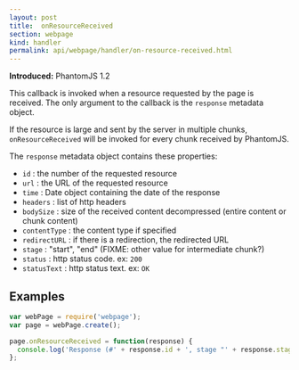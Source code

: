 ```yaml
---
layout: post
title:  onResourceReceived
section: webpage
kind: handler
permalink: api/webpage/handler/on-resource-received.html
---
```


**Introduced:** PhantomJS 1.2

This callback is invoked when a resource requested by the page is received. The only argument to the callback is the `response` metadata object.

If the resource is large and sent by the server in multiple chunks, `onResourceReceived` will be invoked for every chunk received by PhantomJS.

The `response` metadata object contains these properties:

* `id`          : the number of the requested resource
* `url`         : the URL of the requested resource
* `time`        : Date object containing the date of the response
* `headers`     : list of http headers
* `bodySize`    : size of the received content decompressed (entire content or chunk content)
* `contentType` : the content type if specified
* `redirectURL` : if there is a redirection, the redirected URL
* `stage`       : "start", "end" (FIXME: other value for intermediate chunk?)
* `status`      : http status code. ex: `200`
* `statusText`  : http status text. ex: `OK`

## Examples

```javascript
var webPage = require('webpage');
var page = webPage.create();

page.onResourceReceived = function(response) {
  console.log('Response (#' + response.id + ', stage "' + response.stage + '"): ' + JSON.stringify(response));
};
```








